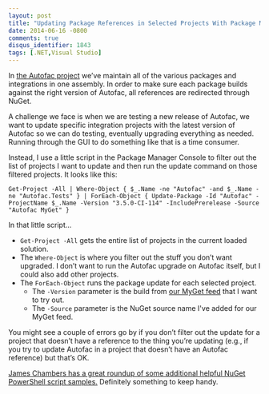 ```yaml
---
layout: post
title: "Updating Package References in Selected Projects With Package Manager Console"
date: 2014-06-16 -0800
comments: true
disqus_identifier: 1843
tags: [.NET,Visual Studio]
---
```

In [the Autofac project](http://autofac.org) we’ve maintain all of the
various packages and integrations in one assembly. In order to make sure
each package builds against the right version of Autofac, all references
are redirected through NuGet.

A challenge we face is when we are testing a new release of Autofac, we
want to update specific integration projects with the latest version of
Autofac so we can do testing, eventually upgrading everything as needed.
Running through the GUI to do something like that is a time consumer.

Instead, I use a little script in the Package Manager Console to filter
out the list of projects I want to update and then run the update
command on those filtered projects. It looks like this:

    Get-Project -All | Where-Object { $_.Name -ne "Autofac" -and $_.Name -ne "Autofac.Tests" } | ForEach-Object { Update-Package -Id "Autofac" -ProjectName $_.Name -Version "3.5.0-CI-114" -IncludePrerelease -Source "Autofac MyGet" }

In that little script...

-   `Get-Project -All` gets the entire list of projects in the current
    loaded solution.
-   The `Where-Object` is where you filter out the stuff you don’t want
    upgraded. I don’t want to run the Autofac upgrade on Autofac itself,
    but I could also add other projects.
-   The `ForEach-Object` runs the package update for each selected
    project.
    -   The `-Version` parameter is the build from [our MyGet
        feed](https://www.myget.org/F/autofac) that I want to try out.
    -   The `-Source` parameter is the NuGet source name I've added for
        our MyGet feed.

You might see a couple of errors go by if you don’t filter out the
update for a project that doesn’t have a reference to the thing you’re
updating (e.g., if you try to update Autofac in a project that doesn’t
have an Autofac reference) but that’s OK.

[James Chambers has a great roundup of some additional helpful NuGet
PowerShell script
samples.](http://jameschambers.com/2011/06/powershell-script-examples-for-nuget-packages/)
Definitely something to keep handy.

